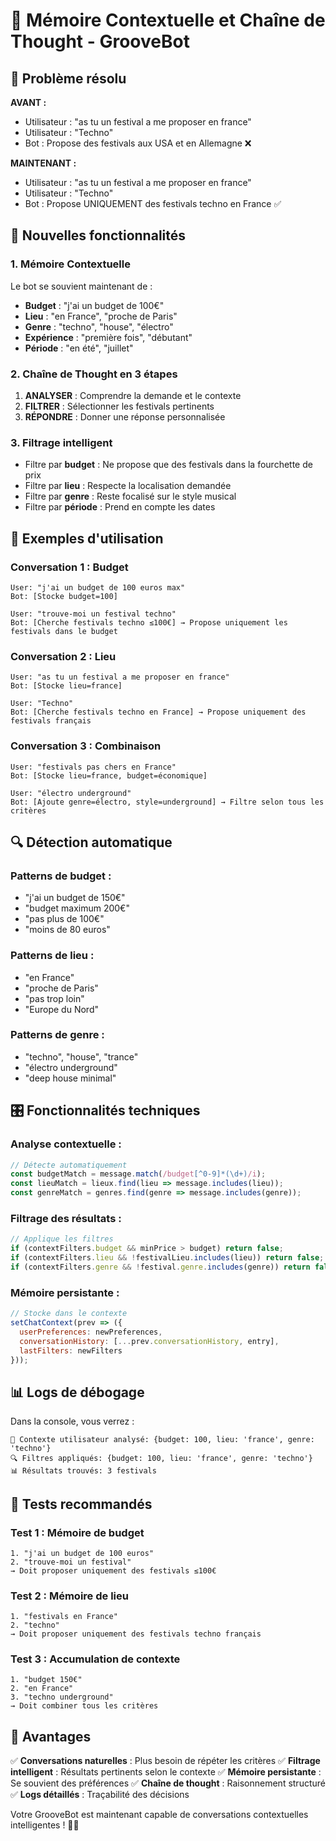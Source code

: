 # 🧠 Mémoire Contextuelle et Chaîne de Thought - GrooveBot

## 🎯 Problème résolu

**AVANT :**
- Utilisateur : "as tu un festival a me proposer en france"
- Utilisateur : "Techno"
- Bot : Propose des festivals aux USA et en Allemagne ❌

**MAINTENANT :**
- Utilisateur : "as tu un festival a me proposer en france"
- Utilisateur : "Techno"
- Bot : Propose UNIQUEMENT des festivals techno en France ✅

## 🚀 Nouvelles fonctionnalités

### 1. **Mémoire Contextuelle**
Le bot se souvient maintenant de :
- **Budget** : "j'ai un budget de 100€"
- **Lieu** : "en France", "proche de Paris"
- **Genre** : "techno", "house", "électro"
- **Expérience** : "première fois", "débutant"
- **Période** : "en été", "juillet"

### 2. **Chaîne de Thought en 3 étapes**
1. **ANALYSER** : Comprendre la demande et le contexte
2. **FILTRER** : Sélectionner les festivals pertinents
3. **RÉPONDRE** : Donner une réponse personnalisée

### 3. **Filtrage intelligent**
- Filtre par **budget** : Ne propose que des festivals dans la fourchette de prix
- Filtre par **lieu** : Respecte la localisation demandée
- Filtre par **genre** : Reste focalisé sur le style musical
- Filtre par **période** : Prend en compte les dates

## 🧪 Exemples d'utilisation

### Conversation 1 : Budget
```
User: "j'ai un budget de 100 euros max"
Bot: [Stocke budget=100]

User: "trouve-moi un festival techno"
Bot: [Cherche festivals techno ≤100€] → Propose uniquement les festivals dans le budget
```

### Conversation 2 : Lieu
```
User: "as tu un festival a me proposer en france"
Bot: [Stocke lieu=france]

User: "Techno"
Bot: [Cherche festivals techno en France] → Propose uniquement des festivals français
```

### Conversation 3 : Combinaison
```
User: "festivals pas chers en France"
Bot: [Stocke lieu=france, budget=économique]

User: "électro underground"
Bot: [Ajoute genre=électro, style=underground] → Filtre selon tous les critères
```

## 🔍 Détection automatique

### Patterns de budget :
- "j'ai un budget de 150€"
- "budget maximum 200€"
- "pas plus de 100€"
- "moins de 80 euros"

### Patterns de lieu :
- "en France"
- "proche de Paris"
- "pas trop loin"
- "Europe du Nord"

### Patterns de genre :
- "techno", "house", "trance"
- "électro underground"
- "deep house minimal"

## 🎛️ Fonctionnalités techniques

### Analyse contextuelle :
```javascript
// Détecte automatiquement
const budgetMatch = message.match(/budget[^0-9]*(\d+)/i);
const lieuMatch = lieux.find(lieu => message.includes(lieu));
const genreMatch = genres.find(genre => message.includes(genre));
```

### Filtrage des résultats :
```javascript
// Applique les filtres
if (contextFilters.budget && minPrice > budget) return false;
if (contextFilters.lieu && !festivalLieu.includes(lieu)) return false;
if (contextFilters.genre && !festival.genre.includes(genre)) return false;
```

### Mémoire persistante :
```javascript
// Stocke dans le contexte
setChatContext(prev => ({
  userPreferences: newPreferences,
  conversationHistory: [...prev.conversationHistory, entry],
  lastFilters: newFilters
}));
```

## 📊 Logs de débogage

Dans la console, vous verrez :
```
🧠 Contexte utilisateur analysé: {budget: 100, lieu: 'france', genre: 'techno'}
🔍 Filtres appliqués: {budget: 100, lieu: 'france', genre: 'techno'}
📊 Résultats trouvés: 3 festivals
```

## 🎯 Tests recommandés

### Test 1 : Mémoire de budget
```
1. "j'ai un budget de 100 euros"
2. "trouve-moi un festival"
→ Doit proposer uniquement des festivals ≤100€
```

### Test 2 : Mémoire de lieu
```
1. "festivals en France"
2. "techno"
→ Doit proposer uniquement des festivals techno français
```

### Test 3 : Accumulation de contexte
```
1. "budget 150€"
2. "en France"
3. "techno underground"
→ Doit combiner tous les critères
```

## 🔧 Avantages

✅ **Conversations naturelles** : Plus besoin de répéter les critères
✅ **Filtrage intelligent** : Résultats pertinents selon le contexte
✅ **Mémoire persistante** : Se souvient des préférences
✅ **Chaîne de thought** : Raisonnement structuré
✅ **Logs détaillés** : Traçabilité des décisions

Votre GrooveBot est maintenant capable de conversations contextuelles intelligentes ! 🎵✨ 